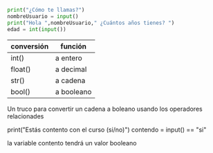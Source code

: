 ```python
print("¿Cómo te llamas?")
nombreUsuario = input()
print("Hola ",nombreUsuario," ¿Cuántos años tienes? ")
edad = int(input())
```

|conversión|función
|---|---
|int()| a entero
|float()| a decimal
|str()|a cadena
|bool()| a booleano


Un truco para convertir un cadena  a boleano usando los operadores relacionades

print("Estás contento con el curso (si/no)")
contendo = input() == "si"


la variable contento tendrá un valor booleano
